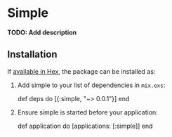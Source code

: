 # Simple

**TODO: Add description**

## Installation

If [available in Hex](https://hex.pm/docs/publish), the package can be installed as:

  1. Add simple to your list of dependencies in `mix.exs`:

        def deps do
          [{:simple, "~> 0.0.1"}]
        end

  2. Ensure simple is started before your application:

        def application do
          [applications: [:simple]]
        end

